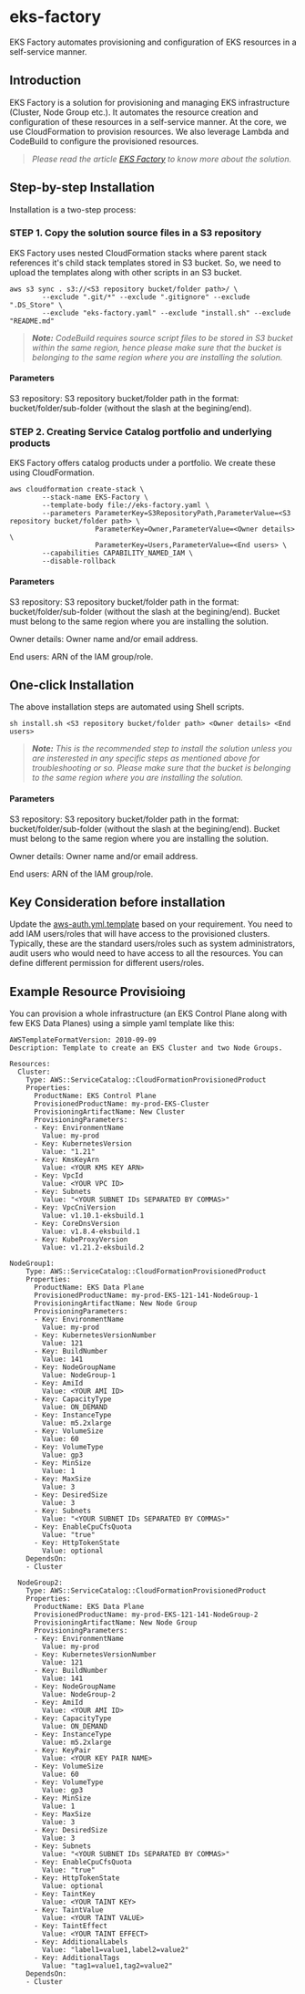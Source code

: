 # eks-factory
EKS Factory automates provisioning and configuration of EKS resources in a self-service manner.


## Introduction
EKS Factory is a solution for provisioning and managing EKS infrastructure (Cluster, Node Group etc.). It automates the resource creation and configuration of these resources in a self-service manner. At the core, we use CloudFormation to provision resources. We also leverage Lambda and CodeBuild to configure the provisioned resources.


> _Please read the article [EKS Factory](https://medium.com/p/372bce839d7/edit) to know more about the solution._


## Step-by-step Installation

Installation is a two-step process:


### STEP 1. Copy the solution source files in a S3 repository
EKS Factory uses nested CloudFormation stacks where parent stack references it's child stack templates stored in S3 bucket. So, we need to upload the templates along with other scripts in an S3 bucket.


```
aws s3 sync . s3://<S3 repository bucket/folder path>/ \
        --exclude ".git/*" --exclude ".gitignore" --exclude ".DS_Store" \
        --exclude "eks-factory.yaml" --exclude "install.sh" --exclude "README.md"
```


> _**Note:** CodeBuild requires source script files to be stored in S3 bucket within the same region, hence please make sure that the bucket is belonging to the same region where you are installing the solution._


#### Parameters
S3 repository: S3 repository bucket/folder path in the format: bucket/folder/sub-folder (without the slash at the begining/end).


### STEP 2. Creating Service Catalog portfolio and underlying products
EKS Factory offers catalog products under a portfolio. We create these using CloudFormation.


```
aws cloudformation create-stack \
        --stack-name EKS-Factory \
        --template-body file://eks-factory.yaml \
        --parameters ParameterKey=S3RepositoryPath,ParameterValue=<S3 repository bucket/folder path> \
                     ParameterKey=Owner,ParameterValue=<Owner details> \
                     ParameterKey=Users,ParameterValue=<End users> \
        --capabilities CAPABILITY_NAMED_IAM \
        --disable-rollback
```


#### Parameters
S3 repository: S3 repository bucket/folder path in the format: bucket/folder/sub-folder (without the slash at the begining/end). Bucket must belong to the same region where you are installing the solution.

Owner details: Owner name and/or email address.

End users: ARN of the IAM group/role.


## One-click Installation

The above installation steps are automated using Shell scripts.


```
sh install.sh <S3 repository bucket/folder path> <Owner details> <End users>
```


> _**Note:** This is the recommended step to install the solution unless you are insterested in any specific steps as mentioned above for troubleshooting or so. Please make sure that the bucket is belonging to the same region where you are installing the solution._


#### Parameters
S3 repository: S3 repository bucket/folder path in the format: bucket/folder/sub-folder (without the slash at the begining/end). Bucket must belong to the same region where you are installing the solution.

Owner details: Owner name and/or email address.

End users: ARN of the IAM group/role.


## Key Consideration before installation
Update the [aws-auth.yml.template](build-scripts/aws-auth.yml.template) based on your requirement. You need to add IAM users/roles that will have access to the provisioned clusters. Typically, these are the standard users/roles such as system administrators, audit users who would need to have access to all the resources. You can define different permission for different users/roles.


## Example Resource Provisioing
You can provision a whole infrastructure (an EKS Control Plane along with few EKS Data Planes) using a simple yaml template like this:


```
AWSTemplateFormatVersion: 2010-09-09
Description: Template to create an EKS Cluster and two Node Groups.

Resources:
  Cluster:
    Type: AWS::ServiceCatalog::CloudFormationProvisionedProduct
    Properties:
      ProductName: EKS Control Plane
      ProvisionedProductName: my-prod-EKS-Cluster
      ProvisioningArtifactName: New Cluster
      ProvisioningParameters:
      - Key: EnvironmentName
        Value: my-prod
      - Key: KubernetesVersion
        Value: "1.21"
      - Key: KmsKeyArn
        Value: <YOUR KMS KEY ARN>
      - Key: VpcId
        Value: <YOUR VPC ID>
      - Key: Subnets
        Value: "<YOUR SUBNET IDs SEPARATED BY COMMAS>"
      - Key: VpcCniVersion
        Value: v1.10.1-eksbuild.1
      - Key: CoreDnsVersion
        Value: v1.8.4-eksbuild.1
      - Key: KubeProxyVersion
        Value: v1.21.2-eksbuild.2
        
NodeGroup1:
    Type: AWS::ServiceCatalog::CloudFormationProvisionedProduct
    Properties:
      ProductName: EKS Data Plane
      ProvisionedProductName: my-prod-EKS-121-141-NodeGroup-1
      ProvisioningArtifactName: New Node Group
      ProvisioningParameters:
      - Key: EnvironmentName
        Value: my-prod
      - Key: KubernetesVersionNumber
        Value: 121
      - Key: BuildNumber
        Value: 141
      - Key: NodeGroupName
        Value: NodeGroup-1
      - Key: AmiId
        Value: <YOUR AMI ID>
      - Key: CapacityType
        Value: ON_DEMAND
      - Key: InstanceType
        Value: m5.2xlarge
      - Key: VolumeSize
        Value: 60
      - Key: VolumeType
        Value: gp3
      - Key: MinSize
        Value: 1
      - Key: MaxSize
        Value: 3
      - Key: DesiredSize
        Value: 3
      - Key: Subnets
        Value: "<YOUR SUBNET IDs SEPARATED BY COMMAS>"
      - Key: EnableCpuCfsQuota
        Value: "true"
      - Key: HttpTokenState
        Value: optional
    DependsOn:
    - Cluster
  
  NodeGroup2:
    Type: AWS::ServiceCatalog::CloudFormationProvisionedProduct
    Properties:
      ProductName: EKS Data Plane
      ProvisionedProductName: my-prod-EKS-121-141-NodeGroup-2
      ProvisioningArtifactName: New Node Group
      ProvisioningParameters:
      - Key: EnvironmentName
        Value: my-prod
      - Key: KubernetesVersionNumber
        Value: 121
      - Key: BuildNumber
        Value: 141
      - Key: NodeGroupName
        Value: NodeGroup-2
      - Key: AmiId
        Value: <YOUR AMI ID>
      - Key: CapacityType
        Value: ON_DEMAND
      - Key: InstanceType
        Value: m5.2xlarge
      - Key: KeyPair
        Value: <YOUR KEY PAIR NAME>
      - Key: VolumeSize
        Value: 60
      - Key: VolumeType
        Value: gp3
      - Key: MinSize
        Value: 1
      - Key: MaxSize
        Value: 3
      - Key: DesiredSize
        Value: 3
      - Key: Subnets
        Value: "<YOUR SUBNET IDs SEPARATED BY COMMAS>"
      - Key: EnableCpuCfsQuota
        Value: "true"
      - Key: HttpTokenState
        Value: optional
      - Key: TaintKey
        Value: <YOUR TAINT KEY>
      - Key: TaintValue
        Value: <YOUR TAINT VALUE>
      - Key: TaintEffect
        Value: <YOUR TAINT EFFECT>
      - Key: AdditionalLabels
        Value: "label1=value1,label2=value2"
      - Key: AdditionalTags
        Value: "tag1=value1,tag2=value2"
    DependsOn:
    - Cluster
```